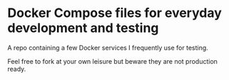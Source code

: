 # Docker Compose files for everyday development and testing

A repo containing a few Docker services I frequently use for testing. 

Feel free to fork at your own leisure but beware they are not production ready.
